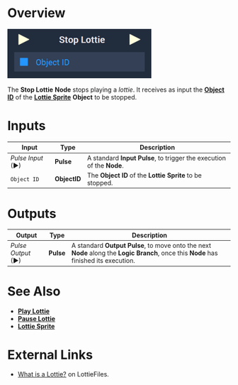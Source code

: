 # Overview

![The Stop Lottie Node.](../../../.gitbook/assets/node-stop-lottie.png)

The **Stop Lottie** **Node** stops playing a *lottie*. It receives as input the [**Object ID**](../../../objects-and-types/scene-objects/README.md#objects-in-logic) of the [**Lottie Sprite**](../../../objects-and-types/scene-objects/lottie-sprite.md) **Object** to be stopped.



# Inputs

|Input|Type|Description|
|---|---|---|
|*Pulse Input* (►)|**Pulse**|A standard **Input Pulse**, to trigger the execution of the **Node**.|
| `Object ID` | **ObjectID** | The **Object ID** of the **Lottie Sprite** to be stopped. |

# Outputs

|Output|Type|Description|
|---|---|---|
|*Pulse Output* (►)|**Pulse**|A standard **Output Pulse**, to move onto the next **Node** along the **Logic Branch**, once this **Node** has finished its execution.|


# See Also

* [**Play Lottie**](play-lottie.md)
* [**Pause Lottie**](pause-lottie.md)
* [**Lottie Sprite**](../../../objects-and-types/scene-objects/lottie-sprite.md)

# External Links

* [What is a Lottie?](https://lottiefiles.com/what-is-lottie) on LottieFiles.

